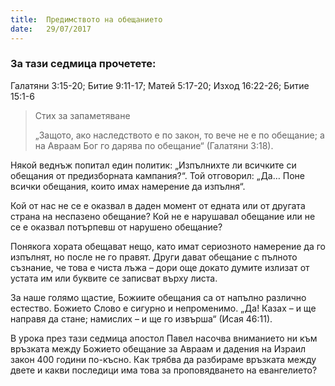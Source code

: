 ```yaml
---
title:  Предимството на обещанието
date:   29/07/2017
---
```


### За тази седмица прочетете:
Галатяни 3:15-20; Битие 9:11-17; Матей 5:17-20; Изход 16:22-26; Битие 15:1-6

> <p>Стих за запаметяване</p>
> „Защото, ако наследството е по закон, то вече не е по обещание; а на Авраам Бог го дарява по обещание“ (Галатяни 3:18).

Някой веднъж попитал един политик: „Изпълнихте ли всичките си обещания от предизборната кампания?“. Той отговорил: „Да… Поне всички обещания, които имах намерение да изпълня“.

Кой от нас не се е оказвал в даден момент от едната или от другата страна на неспазено обещание? Кой не е нарушавал обещание или не се е оказвал потърпевш от нарушено обещание?

Понякога хората обещават нещо, като имат сериозното намерение да го изпълнят, но после не го правят. Други дават обещание с пълното съзнание, че това е чиста лъжа – дори още докато думите излизат от устата им или буквите се записват върху листа.

За наше голямо щастие, Божиите обещания са от напълно различно естество. Божието Слово е сигурно и непроменимо. „Да! Казах – и ще направя да стане; намислих – и ще го извърша“ (Исая 46:11).

В урока през тази седмица апостол Павел насочва вниманието ни към връзката между Божието обещание за Авраам и дадения на Израил закон 400 години по-късно. Как трябва да разбираме връзката между двете и какви последици има това за проповядването на евангелието?